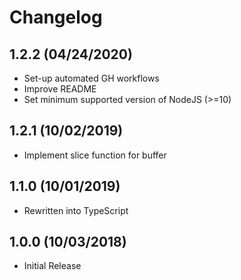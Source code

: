 # Changelog

## 1.2.2 (04/24/2020)

* Set-up automated GH workflows
* Improve README
* Set minimum supported version of NodeJS (>=10)

## 1.2.1 (10/02/2019)

* Implement slice function for buffer

## 1.1.0 (10/01/2019)

* Rewritten into TypeScript

## 1.0.0 (10/03/2018)

* Initial Release
